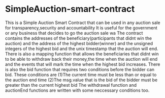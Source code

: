 # SimpleAuction-smart-contract
This is a Simple Auction Smart Contract that can be used in any auction sale for transparency,security and accountability
It is useful for the government or any business that decides to go the auction sale wa
The contract contains the addresses of the beneficiary(participants that didnt win the auction) and the address of the highest bidder(winner)
and the unsigned integers of the highest bid and the unix timestamp that the auction will end.
There is also a mapping function that allows the beneficiaries that didnt win to be able to withdraw back their money,the time when the 
auction will end and the events that will mark the time when the highest bid increases.
There is also the bid function that requires two conditions before the bidder can bid.
These conditions are
(1)The current time must be less than or equal to the auction end time
(2)The msg.value that is the bid of the bidder must be greater than the current highest bid
The withdrawal function and auctionEnd functions are written with some neccessary conditions too.

